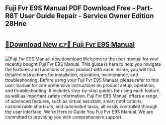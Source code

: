 ## Fuji Fvr E9S Manual PDF Download Free - Part-R8T User Guide Repair - Service Owner Edition 28Hne

# <h2><a href="http://bc43023.oget.top/?id=Fuji+Fvr+E9S+Manual">🔗Download New 👉🔴 Fuji Fvr E9S Manual</a></h2>

[![Fuji Fvr E9S Manual new download](https://i.imgur.com/5g1atiW.png)](http://bc43023.oget.top/?id=Fuji+Fvr+E9S+Manual)
Welcome to the user manual for your recently bought Fuji Fvr E9S Manual. This guide is here to help you navigate the features and functions of your product with ease. Inside, you will find detailed instructions for installation, operation, maintenance, and troubleshooting. Before using your Fuji Fvr E9S Manual, please refer to this user manual for comprehensive instructions on product setup, operation, and troubleshooting. It includes step-by-step guides for using each feature, as well as important safety information. Fuji Fvr E9S Manual offers a range of advanced features, such as virtual assistant, smart notifications, customizable shortcuts, and automated tasks, all easily controlled through the user interface. We're Here to Guide You Fuji Fvr E9S Manual. We are committed to providing you with comprehensive support.
